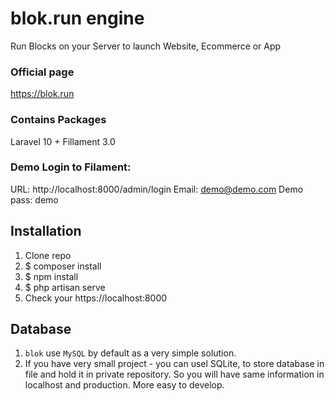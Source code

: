 # blok.run engine
Run Blocks on your Server to launch Website, Ecommerce or App

### Official page
https://blok.run

### Contains Packages
Laravel 10 + Fillament 3.0

### Demo Login to Filament:
URL: http://localhost:8000/admin/login
Email: demo@demo.com 
Demo pass: demo

## Installation
1. Clone repo
2. $ composer install
3. $ npm install 
4. $ php artisan serve
5. Check your https://localhost:8000

## Database
1. `blok` use `MySQL` by default as a very simple solution. 
2. If you have very small project - you can usel SQLite, to store database in file and hold it in private repository. So you will have same information in localhost and production. More easy to develop.
